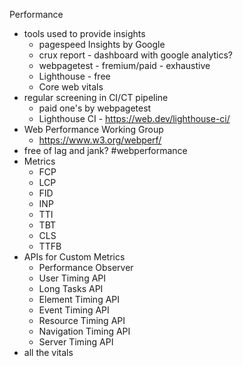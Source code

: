 Performance
-	tools used to provide insights
	- pagespeed Insights by Google
	- crux report - dashboard with google analytics?
	- webpagetest - fremium/paid - exhaustive
	- Lighthouse - free
	- Core web vitals
-	regular screening in CI/CT pipeline
	- paid one's by webpagetest
	- Lighthouse CI - https://web.dev/lighthouse-ci/
- Web Performance Working Group
	- https://www.w3.org/webperf/
- free of lag and jank? #webperformance
- Metrics
	- FCP
	- LCP
	- FID
	- INP
	- TTI
	- TBT
	- CLS
	- TTFB
- APIs for Custom Metrics
	- Performance Observer
	- User Timing API
	- Long Tasks API
	- Element Timing API
	- Event Timing API
	- Resource Timing API
	- Navigation Timing API
	- Server Timing API
- all the vitals
